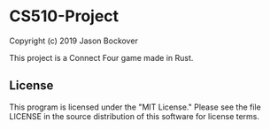 # CS510-Project
Copyright (c) 2019 Jason Bockover

This project is a Connect Four game made in Rust.


## License 
This program is licensed under the "MIT License." Please see the file LICENSE in the source distribution of this software for license terms.
